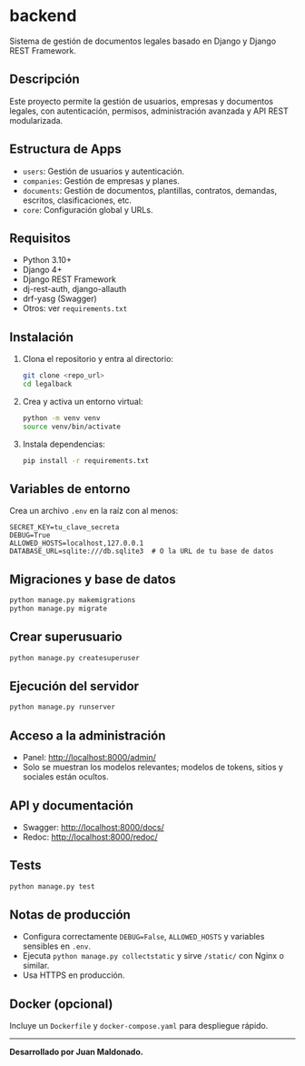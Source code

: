 # backend

Sistema de gestión de documentos legales basado en Django y Django REST Framework.

## Descripción
Este proyecto permite la gestión de usuarios, empresas y documentos legales, con autenticación, permisos, administración avanzada y API REST modularizada.

## Estructura de Apps
- `users`: Gestión de usuarios y autenticación.
- `companies`: Gestión de empresas y planes.
- `documents`: Gestión de documentos, plantillas, contratos, demandas, escritos, clasificaciones, etc.
- `core`: Configuración global y URLs.

## Requisitos
- Python 3.10+
- Django 4+
- Django REST Framework
- dj-rest-auth, django-allauth
- drf-yasg (Swagger)
- Otros: ver `requirements.txt`

## Instalación
1. Clona el repositorio y entra al directorio:
   ```bash
   git clone <repo_url>
   cd legalback
   ```
2. Crea y activa un entorno virtual:
   ```bash
   python -m venv venv
   source venv/bin/activate
   ```
3. Instala dependencias:
   ```bash
   pip install -r requirements.txt
   ```

## Variables de entorno
Crea un archivo `.env` en la raíz con al menos:
```
SECRET_KEY=tu_clave_secreta
DEBUG=True
ALLOWED_HOSTS=localhost,127.0.0.1
DATABASE_URL=sqlite:///db.sqlite3  # O la URL de tu base de datos
```

## Migraciones y base de datos
```bash
python manage.py makemigrations
python manage.py migrate
```

## Crear superusuario
```bash
python manage.py createsuperuser
```

## Ejecución del servidor
```bash
python manage.py runserver
```

## Acceso a la administración
- Panel: [http://localhost:8000/admin/](http://localhost:8000/admin/)
- Solo se muestran los modelos relevantes; modelos de tokens, sitios y sociales están ocultos.

## API y documentación
- Swagger: [http://localhost:8000/docs/](http://localhost:8000/docs/)
- Redoc: [http://localhost:8000/redoc/](http://localhost:8000/redoc/)

## Tests
```bash
python manage.py test
```

## Notas de producción
- Configura correctamente `DEBUG=False`, `ALLOWED_HOSTS` y variables sensibles en `.env`.
- Ejecuta `python manage.py collectstatic` y sirve `/static/` con Nginx o similar.
- Usa HTTPS en producción.

## Docker (opcional)
Incluye un `Dockerfile` y `docker-compose.yaml` para despliegue rápido.

---

**Desarrollado por Juan Maldonado.** 